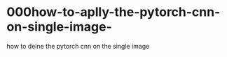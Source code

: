 # 000how-to-aplly-the-pytorch-cnn-on-single-image-
how to deine the pytorch cnn on the single image 
